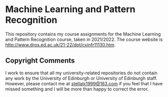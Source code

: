 # Machine Learning and Pattern Recognition
This repository contains my course assignments for the Machine Learning and Pattern Recognition course, taken in 2021/2022. The course website is http://www.drps.ed.ac.uk/21-22/dpt/cxinfr11130.htm.

## Copyright Comments ##
I work to ensure that all my university-related repositories do not contain any work by the University of Edinburgh or University of Edinburgh staff. However, please contact me at stellalx1999@163.com if you feel that I have missed something and I will be more than happy to correct the error.
